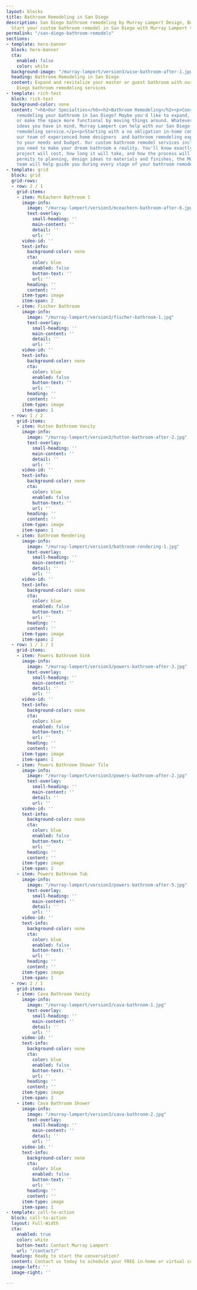 ```yaml
---
layout: blocks
title: Bathroom Remodeling in San Diego
description: San Diego bathroom remodeling by Murray Lampert Design, Build, Remodel.
  Start your custom bathroom remodel in San Diego with Murray Lampert today.
permalink: "/san-diego-bathroom-remodels"
sections:
- template: hero-banner
  block: hero-banner
  cta:
    enabled: false
    color: white
  background-image: "/murray-lampert/version3/wise-bathroom-after-1.jpg"
  heading: Bathroom Remodeling in San Diego
  content: Expand and revitalize your master or guest bathroom with our custom San
    Diego bathroom remodeling services
- template: rich-text
  block: rich-text
  background-color: none
  content: "<h6>Our Specialties</h6><h2>Bathroom Remodeling</h2><p>Considering
    remodeling your bathroom in San Diego? Maybe you'd like to expand, replace existing fixtures,
    or make the space more functional by moving things around. Whatever bathroom renovation
    ideas you have in mind, Murray Lampert can help with our San Diego custom bathroom
    remodeling service.</p><p>Starting with a no obligation in-home consultation,
    our team of experienced home designers  and bathroom remodeling experts will listen
    to your needs and budget. Our custom bathroom remodel services include everything
    you need to make your dream bathroom a reality. You'll know exactly how much your
    project will cost, how long it will take, and how the process will unfold.</p><p>From
    permits to planning, design ideas to materials and finishes, the Murray Lampert
    team will help guide you during every stage of your bathroom remodel in San Diego.</p>"
- template: grid
  block: grid
  grid-rows:
  - row: 2 / 1
    grid-items:
    - item: McEachern Bathroom 1
      image-info:
        image: "/murray-lampert/version3/mceachern-bathroom-after-6.jpg"
        text-overlay:
          small-heading: ''
          main-content: ''
          detail: ''
          url: ''
      video-id: ''
      text-info:
        background-color: none
        cta:
          color: blue
          enabled: false
          button-text: ''
          url: ''
        heading: ''
        content: ''
      item-type: image
      item-span: 2
    - item: Fischer Bathroom
      image-info:
        image: "/murray-lampert/version3/fischer-bathroom-1.jpg"
        text-overlay:
          small-heading: ''
          main-content: ''
          detail: ''
          url: ''
      video-id: ''
      text-info:
        background-color: none
        cta:
          color: blue
          enabled: false
          button-text: ''
          url: ''
        heading: ''
        content: ''
      item-type: image
      item-span: 1
  - row: 1 / 2
    grid-items:
    - item: Hutton Bathroom Vanity
      image-info:
        image: "/murray-lampert/version3/hutton-bathroom-after-2.jpg"
        text-overlay:
          small-heading: ''
          main-content: ''
          detail: ''
          url: ''
      video-id: ''
      text-info:
        background-color: none
        cta:
          color: blue
          enabled: false
          button-text: ''
          url: ''
        heading: ''
        content: ''
      item-type: image
      item-span: 1
    - item: Bathroom Rendering
      image-info:
        image: "/murray-lampert/version3/bathroom-rendering-1.jpg"
        text-overlay:
          small-heading: ''
          main-content: ''
          detail: ''
          url: ''
      video-id: ''
      text-info:
        background-color: none
        cta:
          color: blue
          enabled: false
          button-text: ''
          url: ''
        heading: ''
        content: ''
      item-type: image
      item-span: 2
  - row: 1 / 1 / 1
    grid-items:
    - item: Powers Bathroom Sink
      image-info:
        image: "/murray-lampert/version3/powers-bathroom-after-3.jpg"
        text-overlay:
          small-heading: ''
          main-content: ''
          detail: ''
          url: ''
      video-id: ''
      text-info:
        background-color: none
        cta:
          color: blue
          enabled: false
          button-text: ''
          url: ''
        heading: ''
        content: ''
      item-type: image
      item-span: 1
    - item: Powers Bathroom Shower Tile
      image-info:
        image: "/murray-lampert/version3/powers-bathroom-after-2.jpg"
        text-overlay:
          small-heading: ''
          main-content: ''
          detail: ''
          url: ''
      video-id: ''
      text-info:
        background-color: none
        cta:
          color: blue
          enabled: false
          button-text: ''
          url: ''
        heading: ''
        content: ''
      item-type: image
      item-span: 1
    - item: Powers Bathroom Tub
      image-info:
        image: "/murray-lampert/version3/powers-bathroom-after-5.jpg"
        text-overlay:
          small-heading: ''
          main-content: ''
          detail: ''
          url: ''
      video-id: ''
      text-info:
        background-color: none
        cta:
          color: blue
          enabled: false
          button-text: ''
          url: ''
        heading: ''
        content: ''
      item-type: image
      item-span: 1
  - row: 2 / 1
    grid-items:
    - item: Cava Bathroom Vanity
      image-info:
        image: "/murray-lampert/version3/cava-bathroom-1.jpg"
        text-overlay:
          small-heading: ''
          main-content: ''
          detail: ''
          url: ''
      video-id: ''
      text-info:
        background-color: none
        cta:
          color: blue
          enabled: false
          button-text: ''
          url: ''
        heading: ''
        content: ''
      item-type: image
      item-span: 2
    - item: Cava Bathroom Shower
      image-info:
        image: "/murray-lampert/version3/cava-bathroom-2.jpg"
        text-overlay:
          small-heading: ''
          main-content: ''
          detail: ''
          url: ''
      video-id: ''
      text-info:
        background-color: none
        cta:
          color: blue
          enabled: false
          button-text: ''
          url: ''
        heading: ''
        content: ''
      item-type: image
      item-span: 1
- template: call-to-action
  block: call-to-action
  layout: Full-Width
  cta:
    enabled: true
    color: white
    button-text: Contact Murray Lampert
    url: "/contact/"
  heading: Ready to start the conversation?
  content: Contact us today to schedule your FREE in-home or virtual consultation.
  image-left: ''
  image-right: ''

---
```

